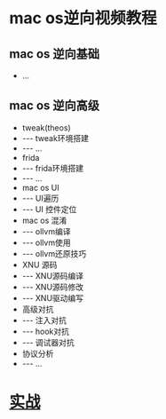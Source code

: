 # mac os逆向视频教程
 ## mac os 逆向基础
 * ...
 ## mac os 逆向高级
 * tweak(theos)
 * --- tweak环境搭建
 * --- ...
 * frida
 * --- frida环境搭建
 * --- ...
 * mac os UI
 * --- UI遍历
 * --- UI 控件定位
 * mac os 混淆
 * --- ollvm编译
 * --- ollvm使用
 * --- ollvm还原技巧
 * XNU 源码
 * --- XNU源码编译
 * --- XNU源码修改
 * --- XNU驱动编写
 * 高级对抗
 * --- 注入对抗
 * --- hook对抗
 * --- 调试器对抗
 * 协议分析
 * --- ...
 # [实战](https://github.com/haidragon/study_frida)
